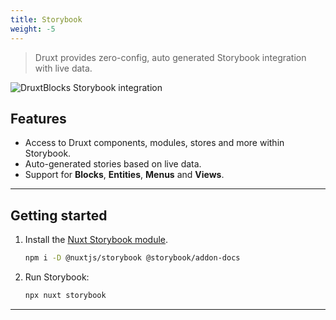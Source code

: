 ```yaml
---
title: Storybook
weight: -5
---
```


> Druxt provides zero-config, auto generated Storybook integration with live data.

![DruxtBlocks Storybook integration](/images/druxt-block-storybook.png)

## Features

* Access to Druxt components, modules, stores and more within Storybook.
* Auto-generated stories based on live data.
* Support for **Blocks**, **Entities**, **Menus** and **Views**.

* * *

## Getting started

1. Install the [Nuxt Storybook module](https://storybook.nuxtjs.org).

   ```sh
   npm i -D @nuxtjs/storybook @storybook/addon-docs
   ```

2. Run Storybook:

   ```sh
   npx nuxt storybook
   ```

* * *
